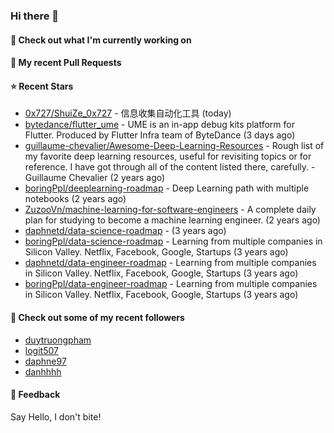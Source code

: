 ### Hi there 👋

#### 👷 Check out what I'm currently working on

#### 🔨 My recent Pull Requests


#### ⭐ Recent Stars

- [0x727/ShuiZe_0x727](https://github.com/0x727/ShuiZe_0x727) - 信息收集自动化工具 (today)
- [bytedance/flutter_ume](https://github.com/bytedance/flutter_ume) - UME is an in-app debug kits platform for Flutter. Produced by Flutter Infra team of ByteDance (3 days ago)
- [guillaume-chevalier/Awesome-Deep-Learning-Resources](https://github.com/guillaume-chevalier/Awesome-Deep-Learning-Resources) - Rough list of my favorite deep learning resources, useful for revisiting topics or for reference. I have got through all of the content listed there, carefully. - Guillaume Chevalier (2 years ago)
- [boringPpl/deeplearning-roadmap](https://github.com/boringPpl/deeplearning-roadmap) - Deep Learning path with multiple notebooks (2 years ago)
- [ZuzooVn/machine-learning-for-software-engineers](https://github.com/ZuzooVn/machine-learning-for-software-engineers) - A complete daily plan for studying to become a machine learning engineer. (2 years ago)
- [daphnetd/data-science-roadmap](https://github.com/daphnetd/data-science-roadmap) -  (3 years ago)
- [boringPpl/data-science-roadmap](https://github.com/boringPpl/data-science-roadmap) - Learning from multiple companies in Silicon Valley. Netflix, Facebook, Google, Startups (3 years ago)
- [daphnetd/data-engineer-roadmap](https://github.com/daphnetd/data-engineer-roadmap) - Learning from multiple companies in Silicon Valley. Netflix, Facebook, Google, Startups  (3 years ago)
- [boringPpl/data-engineer-roadmap](https://github.com/boringPpl/data-engineer-roadmap) - Learning from multiple companies in Silicon Valley. Netflix, Facebook, Google, Startups  (3 years ago)

#### 👯 Check out some of my recent followers

- [duytruongpham](https://github.com/duytruongpham)
- [logit507](https://github.com/logit507)
- [daphne97](https://github.com/daphne97)
- [danhhhh](https://github.com/danhhhh)

#### 💬 Feedback

Say Hello, I don't bite!